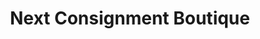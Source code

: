 ---
title: "Next Consignment Boutique"
url: /wake-forest/next-consignment-boutique/
shop: Kleidung
---